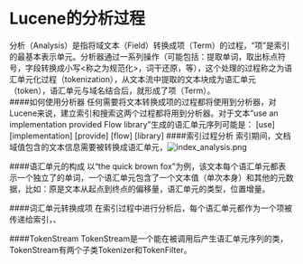 Lucene的分析过程
================
分析（Analysis）是指将域文本（Field）转换成项（Term）的过程，“项”是索引的最基本表示单元。分析器通过一系列操作（可能包括：提取单词，取出标点符号，字段转换成小写<称之为规范化>，词干还原，等），这个处理的过程称之为语汇单元化过程（tokenization），从文本流中提取的文本块成为语汇单元（token），语汇单元与域名结合后，就形成了项（Term）。  
####如何使用分析器
任何需要将文本转换成项的过程都将使用到分析器，对Lucene来说，建立索引和搜索这两个过程都将用到分析器。对于文本”use an implementation provided  Flow library”生成的语汇单元序列可能是：
[use] [implementation] [provide] [flow] [library]
####索引过程分析
索引期间，文档域值包含的文本信息需要被转换成语汇单元，![index_analysis.png]()

####语汇单元的构成
以“the quick brown fox”为例，该文本每个语汇单元都表示一个独立了的单词，一个语汇单元包含了一个文本值（单次本身）和其他的元数据，比如：原是文本从起点到终点的偏移量，语汇单元的类型，位置增量。

####词汇单元转换成项
在索引过程中进行分析后，每个语汇单元都作为一个项被传递给索引，、

####TokenStream
TokenStream是一个能在被调用后产生语汇单元序列的类，TokenStream有两个子类Tokenizer和TokenFilter。

